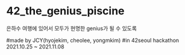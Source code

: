 # 42_the_genius_piscine

은하수 여행에 있어서 모두가 현명한 genius가 될 수 있도록

#made by JCY(hyojekim, cheolee, yongmkim)
#in 42seoul hackathon 2021.10.25 ~ 2021.11.08
